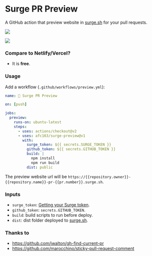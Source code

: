 # Surge PR Preview

A GitHub action that preview website in [surge.sh](https://surge.sh/) for your pull requests.

![](https://user-images.githubusercontent.com/507615/90243810-2230b480-de62-11ea-9a2c-9e869a2067dd.png)

![](https://user-images.githubusercontent.com/507615/90243357-58b9ff80-de61-11ea-8426-9b202d53f7ab.png)

### Compare to Netlify/Vercel?

- It is **free**.

### Usage

Add a workflow (`.github/workflows/preview.yml`):

```yaml
name: 🔂 Surge PR Preview

on: [push]

jobs:
  preview:
    runs-on: ubuntu-latest
    steps:
      - uses: actions/checkout@v2
      - uses: afc163/surge-preview@v1
        with:
          surge_token: ${{ secrets.SURGE_TOKEN }}
          github_token: ${{ secrets.GITHUB_TOKEN }}
          build: |
            npm install
            npm run build
          dist: public
```

The preview website url will be `https://{{repository.owner}}-{{repository.name}}-pr-{{pr.number}}.surge.sh`.

### Inputs

- `surge_token`: [Getting your Surge token](https://surge.sh/help/integrating-with-circleci).
- `github_token`: `secrets.GITHUB_TOKEN`.
- `build`: build scripts to run before deploy.
- `dist`: dist folder deployed to [surge.sh](https://surge.sh/).

### Thanks to

- https://github.com/jwalton/gh-find-current-pr
- https://github.com/marocchino/sticky-pull-request-comment